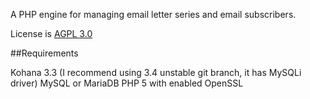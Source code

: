 A PHP engine for managing email letter series and email subscribers.

License is [AGPL 3.0](http://www.tldrlegal.com/l/AGPL3)

##Requirements

Kohana 3.3 (I recommend using 3.4 unstable git branch, it has MySQLi driver)
MySQL or MariaDB
PHP 5 with enabled OpenSSL
